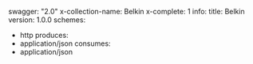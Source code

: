 swagger: "2.0"
x-collection-name: Belkin
x-complete: 1
info:
  title: Belkin
  version: 1.0.0
schemes:
- http
produces:
- application/json
consumes:
- application/json